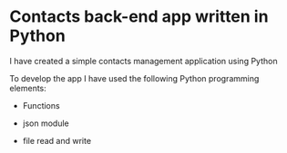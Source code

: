 # Contacts back-end app written in Python

I have created a simple contacts management application using Python

To develop the app I have used the following Python programming elements:

* Functions

* json module

* file read and write
